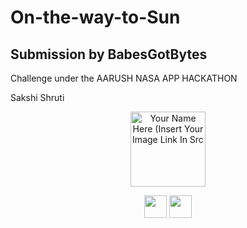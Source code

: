 # On-the-way-to-Sun 

## Submission by BabesGotBytes
Challenge under the AARUSH NASA APP HACKATHON
<!--
## Problem Statement: 

In the proposed algorithm an efficient method for the creating a link between the donor and the receiver and management of delivery process to reduce the food wastage in India.

## Our Product :

This project is used to manage wastage foods in a useful way. Every day the people are wasting lots of foods. So we have to reduce that food wastage problem through online. If anyone has wastage foods they are entering their food quantity details and their address in the site and then the admin maintain the details of food donator. The donator can create the account and whenever they are having wastage food they can login and give request to the admin. And the admin also maintain the receiver (orphanage, NGOs,…) details too. After the admin view the donator request and give the alert message like time to come and collect the food. And the admin collect foods from donator and display it on the website, the receiver register themselves and selects the item they want to buy and places the order. Then provide to nearest orphanages or poor people the delivery will be done. If the donator needs any detail about the orphanage with helping thought they can give request to the admin and collect the orphanage details. This project is food redistribution is an enormously successful social innovation that tackles food waste and food poverty. 

<!-- ## Preview : 

<p align="left"><img width=25% src="Assets/Kisan.jpg"></p>

<p align="left">
<img width=20% src="Assets/ScreenshotApp1.jpg"> &ensp;&ensp;&ensp;&ensp;&ensp;&ensp;&ensp;&ensp;&ensp;
<img width=20% src="Assets/ScreenshotApp2.jpg"> &ensp;&ensp;&ensp;&ensp;&ensp;&ensp;&ensp;&ensp;&ensp; 
<img width=20% src="Assets/ScreenshotApp3.jpg"> &ensp;&ensp;&ensp;&ensp;&ensp;&ensp;&ensp;&ensp;&ensp;
<img width=20% src="Assets/ScreenshotApp4.jpg"> &ensp;&ensp;&ensp;&ensp;&ensp;&ensp;&ensp;&ensp;&ensp;
<img width=20% src="Assets/ScreenshotApp5.jpg"> &ensp;&ensp;&ensp;&ensp;&ensp;&ensp;&ensp;&ensp;&ensp;
<img width=20% src="Assets/ScreenshotApp6.jpg"> &ensp;&ensp;&ensp;&ensp;&ensp;&ensp;&ensp;&ensp;&ensp;
</p> 

<h2 align= "left"><b>Have Fun with our Product : </b></h2>

* Website Link : [Click Here]() <br>



<h2 align= "left"><b>Tech Stack Used : </b></h2>

- ReactJS
- Bootstrap
- Express JS
- MongoDB



<h2 align= "left"><b>Project Maintainer(s)</b></h2>

<table>
<tr align="center">

<td>

Harsh

<p align="center">
<img src = "https://lh3.googleusercontent.com/2GRHQ3iZz33dL6_GDAUyf1S3W-daBKFNI_eSnvcg1EPN3MudAK0M9A9Aoo3Sg0mfItzQVA=s85"  height="120" alt="Your Name Here (Insert Your Image Link In Src">
</p>
<p align="center">
<a href = "https://github.com/hackerharsh-77"><img src = "http://www.iconninja.com/files/241/825/211/round-collaboration-social-github-code-circle-network-icon.svg" width="36" height = "36"/></a>
<a href = "linkedin.com/in/harsh-r-594195200">
<img src = "http://www.iconninja.com/files/863/607/751/network-linkedin-social-connection-circular-circle-media-icon.svg" width="36" height="36"/>
</a>
</p>
</td>

<td>

Anurag Riswadkar

<p align="center">
<img src = "https://lh3.googleusercontent.com/BJ0sAyFl8VMKIsuz7rSp5mym0m3hjnwZ0UzNHanEQlz-ihmG8XO9i281gUxiWkNJlsVTiQ=s85"  height="120" alt="Your Name Here (Insert Your Image Link In Src">
</p>
<p align="center">
<a href = "https://github.com/AnuragR31"><img src = "http://www.iconninja.com/files/241/825/211/round-collaboration-social-github-code-circle-network-icon.svg" width="36" height = "36"/></a>
<a href = "https://www.linkedin.com/in/anurag-riswadkar-519589228">
<img src = "http://www.iconninja.com/files/863/607/751/network-linkedin-social-connection-circular-circle-media-icon.svg" width="36" height="36"/>
</a>
</p>
</td>


<td>
-->

Sakshi Shruti

<p align="center">
<img src = "https://lh3.googleusercontent.com/PqjNLSKovjRizOZTc8IEHdABILgJV8dBF4V2wrH5dwSFxWenVi1EKdmPuUZv-DoEh5pm6Q=s85"  height="120" alt="Your Name Here (Insert Your Image Link In Src">
</p>
<p align="center">
<a href = "https://github.com/sakshishruti"><img src = "http://www.iconninja.com/files/241/825/211/round-collaboration-social-github-code-circle-network-icon.svg" width="36" height = "36"/></a>
<a href = "https://www.linkedin.com/in/sakshishruti">
<img src = "http://www.iconninja.com/files/863/607/751/network-linkedin-social-connection-circular-circle-media-icon.svg" width="36" height="36"/>
</a>
</p>
</td>
</tr>


  </table>
